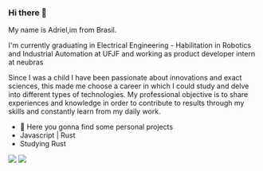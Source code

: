 ### Hi there 👋

My name is Adriel,im from Brasil. 

I'm currently graduating in Electrical Engineering - Habilitation in Robotics and Industrial Automation at UFJF and working as product developer intern at neubras

Since I was a child I have been passionate about innovations and exact sciences, this made me choose a career in which I could study and delve into different types of technologies.
My professional objective is to share experiences and knowledge in order to contribute to results through my skills and constantly learn from my daily work.

- 🔭 Here you gonna find some personal projects 
- Javascript | Rust
- Studying Rust




[<img src="https://img.shields.io/badge/linkedin-%230077B5.svg?&style=for-the-badge&logo=linkedin&logoColor=white" />](https://www.linkedin.com/in/adriel-souza-363b05179/) [<img src = "https://img.shields.io/badge/instagram-%23E4405F.svg?&style=for-the-badge&logo=instagram&logoColor=white">](https://www.instagram.com/adrielsouzaaa/) 



<!--
**A-souza96/A-souza96** is a ✨ _special_ ✨ repository because its `README.md` (this file) appears on your GitHub profile.
My name is Adriel. 
Além disso possuo inglês avançado, pacote office avançado e conhecimentos em diferentes linguagens de programação, entre elas: JavaScript ,Java , .NET. 
Desde criança sou apaixonado por inovações e ciências exatas, isso me fez escolher uma carreira na qual eu pudesse estudar e me aprofundar em diferentes tipos de tecnologias. 
Meu objetivo profissional é compartilhar experiências e conhecimento a fim de contribuir por resultados por meio das minhas habilidades e aprender constantemente com o dia a dia de trabalho. 
Here are some ideas to get you started:
- 🔭 I’m currently working on ...
